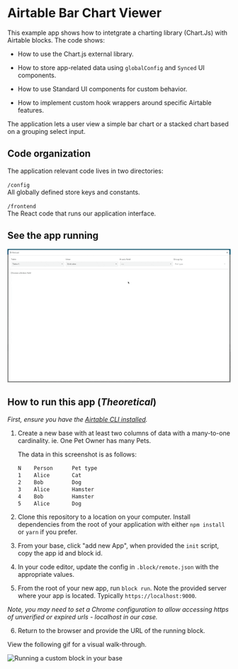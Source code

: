 # Airtable Bar Chart Viewer

This example app shows how to intetgrate a charting library (Chart.Js) with Airtable blocks. The code shows:

- How to use the Chart.js external library.

- How to store app-related data using `globalConfig` and `Synced` UI components.

- How to use Standard UI components for custom behavior.

- How to implement custom hook wrappers around specific Airtable features.

The application lets a user view a simple bar chart or a stacked chart based on a grouping select input.

## Code organization

The application relevant code lives in two directories:

`/config`  
All globally defined store keys and constants.

`/frontend`  
The React code that runs our application interface.

## See the app running

![App updating chart as the user changes data](media/block.gif)

## How to run this app (_Theoretical_)

_First, ensure you have the [Airtable CLI installed](https://www.npmjs.com/package/@airtable/blocks-cli)._

1. Create a new base with at least two columns of data with a many-to-one cardinality. ie. One Pet Owner has many Pets.

   The data in this screenshot is as follows:

   ```tsv
   N	Person		Pet type
   1	Alice		Cat
   2	Bob 		Dog
   3	Alice		Hamster
   4	Bob			Hamster
   5	Alice		Dog
   ```

2. Clone this repository to a location on your computer. Install dependencies from the root of your application with either `npm install` or `yarn` if you prefer.

3. From your base, click "add new App", when provided the `init` script, copy the app id and block id.

4. In your code editor, update the config in `.block/remote.json` with the appropriate values.

5. From the root of your new app, run `block run`. Note the provided server where your app is located. Typically `https://localhost:9000`.

_Note, you may need to set a Chrome configuration to allow accessing https of unverified or expired urls - localhost in our case._

6. Return to the browser and provide the URL of the running block.

View the following gif for a visual walk-through.

![Running a custom block in your base](media/Walk-Through-Install-Block.gif)
